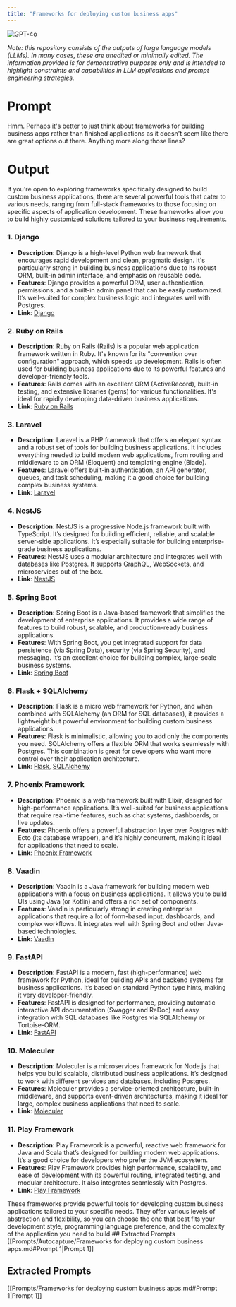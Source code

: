 ```yaml
---
title: "Frameworks for deploying custom business apps"
---
```

![GPT-4o](https://img.shields.io/badge/GPT--4o-3333FF?style=for-the-badge&logo=openai&logoColor=white)



*Note: this repository consists of the outputs of large language models (LLMs). In many cases, these are unedited or minimally edited. The information provided is for demonstrative purposes only and is intended to highlight constraints and capabilities in LLM applications and prompt engineering strategies.*


# Prompt
Hmm. Perhaps it's better to just think about frameworks for building business apps rather than finished applications as it doesn't seem like there are great options out there. Anything more along those lines?

# Output
If you're open to exploring frameworks specifically designed to build custom business applications, there are several powerful tools that cater to various needs, ranging from full-stack frameworks to those focusing on specific aspects of application development. These frameworks allow you to build highly customized solutions tailored to your business requirements.

### 1. **Django**
   - **Description**: Django is a high-level Python web framework that encourages rapid development and clean, pragmatic design. It's particularly strong in building business applications due to its robust ORM, built-in admin interface, and emphasis on reusable code.
   - **Features**: Django provides a powerful ORM, user authentication, permissions, and a built-in admin panel that can be easily customized. It’s well-suited for complex business logic and integrates well with Postgres.
   - **Link**: [Django](https://www.djangoproject.com/)

### 2. **Ruby on Rails**
   - **Description**: Ruby on Rails (Rails) is a popular web application framework written in Ruby. It's known for its "convention over configuration" approach, which speeds up development. Rails is often used for building business applications due to its powerful features and developer-friendly tools.
   - **Features**: Rails comes with an excellent ORM (ActiveRecord), built-in testing, and extensive libraries (gems) for various functionalities. It's ideal for rapidly developing data-driven business applications.
   - **Link**: [Ruby on Rails](https://rubyonrails.org/)

### 3. **Laravel**
   - **Description**: Laravel is a PHP framework that offers an elegant syntax and a robust set of tools for building business applications. It includes everything needed to build modern web applications, from routing and middleware to an ORM (Eloquent) and templating engine (Blade).
   - **Features**: Laravel offers built-in authentication, an API generator, queues, and task scheduling, making it a good choice for building complex business systems.
   - **Link**: [Laravel](https://laravel.com/)

### 4. **NestJS**
   - **Description**: NestJS is a progressive Node.js framework built with TypeScript. It’s designed for building efficient, reliable, and scalable server-side applications. It’s especially suitable for building enterprise-grade business applications.
   - **Features**: NestJS uses a modular architecture and integrates well with databases like Postgres. It supports GraphQL, WebSockets, and microservices out of the box.
   - **Link**: [NestJS](https://nestjs.com/)

### 5. **Spring Boot**
   - **Description**: Spring Boot is a Java-based framework that simplifies the development of enterprise applications. It provides a wide range of features to build robust, scalable, and production-ready business applications.
   - **Features**: With Spring Boot, you get integrated support for data persistence (via Spring Data), security (via Spring Security), and messaging. It’s an excellent choice for building complex, large-scale business systems.
   - **Link**: [Spring Boot](https://spring.io/projects/spring-boot)

### 6. **Flask + SQLAlchemy**
   - **Description**: Flask is a micro web framework for Python, and when combined with SQLAlchemy (an ORM for SQL databases), it provides a lightweight but powerful environment for building custom business applications.
   - **Features**: Flask is minimalistic, allowing you to add only the components you need. SQLAlchemy offers a flexible ORM that works seamlessly with Postgres. This combination is great for developers who want more control over their application architecture.
   - **Link**: [Flask](https://flask.palletsprojects.com/), [SQLAlchemy](https://www.sqlalchemy.org/)

### 7. **Phoenix Framework**
   - **Description**: Phoenix is a web framework built with Elixir, designed for high-performance applications. It’s well-suited for business applications that require real-time features, such as chat systems, dashboards, or live updates.
   - **Features**: Phoenix offers a powerful abstraction layer over Postgres with Ecto (its database wrapper), and it’s highly concurrent, making it ideal for applications that need to scale.
   - **Link**: [Phoenix Framework](https://www.phoenixframework.org/)

### 8. **Vaadin**
   - **Description**: Vaadin is a Java framework for building modern web applications with a focus on business applications. It allows you to build UIs using Java (or Kotlin) and offers a rich set of components.
   - **Features**: Vaadin is particularly strong in creating enterprise applications that require a lot of form-based input, dashboards, and complex workflows. It integrates well with Spring Boot and other Java-based technologies.
   - **Link**: [Vaadin](https://vaadin.com/)

### 9. **FastAPI**
   - **Description**: FastAPI is a modern, fast (high-performance) web framework for Python, ideal for building APIs and backend systems for business applications. It’s based on standard Python type hints, making it very developer-friendly.
   - **Features**: FastAPI is designed for performance, providing automatic interactive API documentation (Swagger and ReDoc) and easy integration with SQL databases like Postgres via SQLAlchemy or Tortoise-ORM.
   - **Link**: [FastAPI](https://fastapi.tiangolo.com/)

### 10. **Moleculer**
   - **Description**: Moleculer is a microservices framework for Node.js that helps you build scalable, distributed business applications. It’s designed to work with different services and databases, including Postgres.
   - **Features**: Moleculer provides a service-oriented architecture, built-in middleware, and supports event-driven architectures, making it ideal for large, complex business applications that need to scale.
   - **Link**: [Moleculer](https://moleculer.services/)

### 11. **Play Framework**
   - **Description**: Play Framework is a powerful, reactive web framework for Java and Scala that’s designed for building modern web applications. It’s a good choice for developers who prefer the JVM ecosystem.
   - **Features**: Play Framework provides high performance, scalability, and ease of development with its powerful routing, integrated testing, and modular architecture. It also integrates seamlessly with Postgres.
   - **Link**: [Play Framework](https://www.playframework.com/)

These frameworks provide powerful tools for developing custom business applications tailored to your specific needs. They offer various levels of abstraction and flexibility, so you can choose the one that best fits your development style, programming language preference, and the complexity of the application you need to build.## Extracted Prompts
[[Prompts/Autocapture/Frameworks for deploying custom business apps.md#Prompt 1|Prompt 1]]





## Extracted Prompts
[[Prompts/Frameworks for deploying custom business apps.md#Prompt 1|Prompt 1]]

